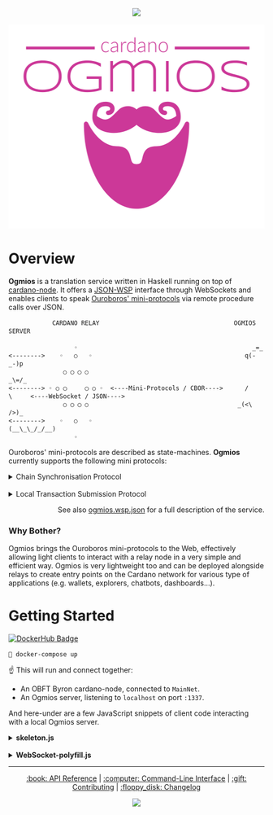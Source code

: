 <p align="center">
  <a href="https://app.circleci.com/pipelines/github/KtorZ/cardano-ogmios"><img src="https://img.shields.io/circleci/build/github/KtorZ/cardano-ogmios/master?color=%23cc3898&style=for-the-badge&token=544a094c627f593d00aa74b5a099e81b5cc6c66f" /></a>
</p>

<p align="center">
  <img src=".github/ogmios.png" height=400 alt="ogmios" />
</p>

# Overview

**Ogmios** is a translation service written in Haskell running on top of [cardano-node](https://github.com/input-output-hk/cardano-node/). It offers a [JSON-WSP](https://en.wikipedia.org/wiki/JSON-WSP) interface through WebSockets and enables clients to speak [Ouroboros' mini-protocols](https://hydra.iohk.io/build/1070091/download/1/network.pdf#chapter.3) via remote procedure calls over JSON.

```
            CARDANO RELAY                                     OGMIOS SERVER   
                                                                           
                  ◦                                                _=_       
<-------->    ◦   ○   ◦                                          q(-_-)p     
               ○ ◯ ◯ ○                                            _\=/_      
<--------> ◦ ○ ◯     ◯ ○ ◦  <----Mini-Protocols / CBOR---->      /     \     <----WebSocket / JSON---->
               ○ ◯ ◯ ○                                         _(<\   />)_   
<-------->    ◦   ○   ◦                                       (__\_\_/_/__)  
                  ◦
```

Ouroboros' mini-protocols are described as state-machines. **Ogmios** currently supports the following mini protocols:

<details>
  <summary>Chain Synchronisation Protocol</summary>

```
 *-----------*                                              | Clients wishing to synchronise blocks from
 | Intersect |◀══════════════════════════════╗              | the chain can use the Chain Sync protocol.
 *-----------*         FindIntersect         ║              | 
       │                                     ║              | The protocol is stateful, which means that
       │                                *---------*         | each connection between clients and ogmios
       │ Intersect.{Found,NotFound}     |         |         | has a state: a  cursor locating a point on
       └───────────────────────────────╼|         |         | the chain.
                                        |   Idle  |         | 
    ╔═══════════════════════════════════|         |         | Typically, a client will  start by looking
    ║            RequestNext            |         |⇦ START  | for an intersection  between its own local
    ║                                   *---------*         | chain and  the one from the  node / ogmios.
    ▼                                        ╿              |  
 *------*       Roll.{Backward,Forward}      │              | Then, it'll simply request the next action
 | Next |────────────────────────────────────┘              | to take: either rolling forward and adding
 *------*                                                   | new blocks, or rolling backward.
```
</details>

<br/>

<details>

  <summary>Local Transaction Submission Protocol</summary>

```
 *----------*                                                | Transaction submission is pretty simple &
 |   Busy   |◀══════════════════════════════╗                | works by submitting an already serialized 
 *----------*            SubmitTx           ║                | and signed UTxO transaction as one single
      │                                     ║                | message. 
      │                                *---------*           | 
      │                                |         |           | In case of  success, the server returns an
      │                                |         |           | empty  response. Otherwise, it  returns an
      │          SubmitTxResponse      |   Idle  |           | error  with some details  about what  went 
      └───────────────────────────────╼|         |           | wrong.
                                       |         |⇦ START    |
                                       *---------*           | Clients must thereby know how to construct
                                                             | valid transactions.
```
</details>

<p align="right">See also <a href="https://github.com/KtorZ/cardano-ogmios/blob/master/ogmios.wsp.json">ogmios.wsp.json</a> for a full description of the service.</p>

### Why Bother?

Ogmios brings the Ouroboros mini-protocols to the Web, effectively allowing light clients to interact with 
a relay node in a very simple and efficient way. Ogmios is very lightweight too and can be deployed alongside 
relays to create entry points on the Cardano network for various type of applications (e.g. wallets, explorers,
chatbots, dashboards...).

# Getting Started

[![DockerHub Badge](http://dockeri.co/image/ktorz/ogmios)](https://hub.docker.com/r/ktorz/ogmios/)

```
🐳 docker-compose up
```

:point_up: This will run and connect together:

- An OBFT Byron cardano-node, connected to `MainNet`.
- An Ogmios server, listening to `localhost` on port `:1337`.

And here-under are a few JavaScript snippets of client code interacting with a local Ogmios server.

<details>
  <summary><strong>skeleton.js</strong></summary>

  ```js
  const socket = new WebSocket("ws://127.0.0.1:80");

  const method = {
    FindIntersect: "FindIntersect",
    RequestNext: "RequestNext",
    SubmitTx: "SubmitTx"
  };

  socket.onopen = function (event) {
      socket.wsp(method.FindIntersect, { points: ["origin"] })
  };

  socket.onmessage = function (event) {
    let msg = JSON.parse(event.data);

    switch (msg.methodname) {
      case method.FindIntersect:
        // do something
      break;

      case method.RequestNext:
        // do something
      break;

      case method.SubmitTx: 
        // do something
      break;
    }

    socket.wsp(method.RequestNext);
  };

  // ---------------- See also `WebSocket-polyfill.js`
  ```
</details>

<br/>

<details>
  <summary><strong>WebSocket-polyfill.js</strong></summary>

```js
  /* A simple helper to facilitate JSON-WSP requests through a browser WebSocket. 
  */
  WebSocket.prototype.wsp = function wsp(methodname, args = {}, mirror = null) {
    this.send(JSON.stringify({
      type: "jsonwsp/request",
      version: "1.0",
      methodname,
      args,
      mirror
    }));
  }
```
</details>



<hr/>

<p align="center">
  <a href="https://ktorz.github.io/cardano-ogmios/api-reference">:book: API Reference</a> 
  |
  <a href="docs/COMMAND_LINE.md">:computer: Command-Line Interface</a>
  |
  <a href="CONTRIBUTING.md">:gift: Contributing</a>
  | 
  <a href="CHANGELOG.md">:floppy_disk: Changelog</a>
</p>

<p align="center">
  <a href="https://github.com/KtorZ/cardano-ogmios/blob/master/LICENSE"><img src="https://img.shields.io/github/license/KtorZ/cardano-ogmios.svg?style=for-the-badge"/></a>
</p>
